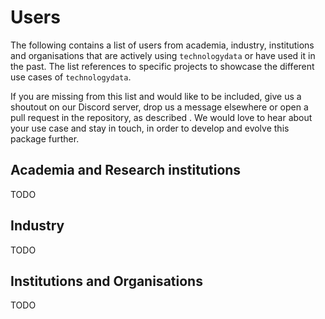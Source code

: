 # Users

The following contains a list of users from academia, industry, institutions and organisations that are actively using `technologydata` or have used it in the past.
The list references to specific projects to showcase the different use cases of `technologydata`.

If you are missing from this list and would like to be included, give us a shoutout on our Discord server, drop us a message elsewhere or open a pull request in the repository, as described .
We would love to hear about your use case and stay in touch, in order to develop and evolve this package further.

## Academia and Research institutions

TODO

## Industry

TODO

## Institutions and Organisations

TODO
